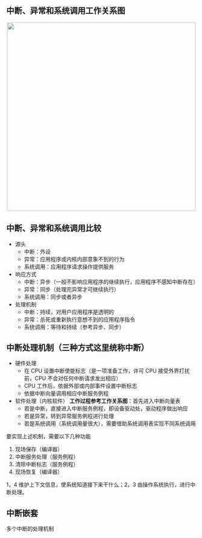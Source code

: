 ## 中断、异常和系统调用工作关系图
<div align="center"> <img width="500px" src="https://github.com/sikaoreed/OS-NOTE/blob/master/note1/%E5%B7%A5%E4%BD%9C%E5%85%B3%E7%B3%BB%E5%9B%BE.png"/> </div>

## 中断、异常和系统调用比较
+ 源头
  + 中断：外设
  + 异常：应用程序或内核内部意象不到的行为
  + 系统调用：应用程序请求操作提供服务
+ 响应方式
  + 中断：异步（一般不影响应用程序的继续执行，应用程序不感知中断存在）
  + 异常：同步（处理完异常才可继续执行）
  + 系统调用：同步或者异步
+ 处理机制
  + 中断：持续，对用户应用程序是透明的
  + 异常：杀死或重新执行意想不到的应用程序指令
  + 系统调用：等待和持续（参考异步、同步）
## 中断处理机制（三种方式这里统称中断）
+ 硬件处理
  + 在 CPU 设置中断使能标志（是一项准备工作，许可 CPU 接受外界打扰前，CPU 不会对任何中断请求发出相应）
  + CPU 工作后，依据外部或内部事件设置中断标志
  + 依据中断向量调用相应中断服务例程
+ 软件处理（内核软件）
**工作过程参考工作关系图**：首先进入中断向量表
  + 若是中断，直接进入中断服务例程，即设备驱动处，驱动程序做出响应
  + 若是异常，转到异常服务例程进行处理
  + 若是系统调用（系统调用量很大），需要借助系统调用表实现不同系统调用  
  
要实现上述机制，需要以下几种功能
1. 现场保存（编译器）
2. 中断服务处理（服务例程）
3. 清除中断标志（服务例程）
4. 现场恢复（编译器）  

1，4 维护上下文信息，使系统知道接下来干什么；2，3 由操作系统执行，进行中断处理。
## 中断嵌套
多个中断的处理机制
